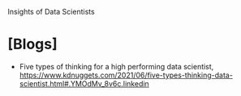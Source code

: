 Insights of Data Scientists

# [Blogs]
+ Five types of thinking for a high performing data scientist, https://www.kdnuggets.com/2021/06/five-types-thinking-data-scientist.html#.YMOdMv_8v6c.linkedin


